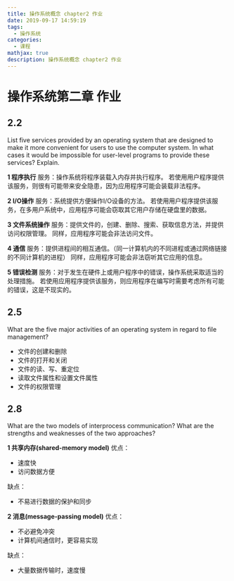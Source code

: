 ```yaml
---
title: 操作系统概念 chapter2 作业
date: 2019-09-17 14:59:19
tags:
  - 操作系统
categories:
  - 课程
mathjax: true
description: 操作系统概念 chapter2 作业
---
```

# 操作系统第二章 作业

## 2.2
List five services provided by an operating system that are designed to
make it more convenient for users to use the computer system. In what
cases it would be impossible for user-level programs to provide these
services? Explain.

**1 程序执行**
服务：操作系统将程序装载入内存并执行程序。
若使用用户程序提供该服务，则很有可能带来安全隐患，因为应用程序可能会装载非法程序。

**2 I/O操作**
服务：系统提供方便操作I/O设备的方法。
若使用用户程序提供该服务，在多用户系统中，应用程序可能会窃取其它用户存储在硬盘里的数据。

**3 文件系统操作**
服务：提供文件的，创建、删除、搜索、获取信息方法，并提供访问权限管理。
同样，应用程序可能会非法访问文件。

**4 通信**
服务：提供进程间的相互通信。（同一计算机内的不同进程或通过网络链接的不同计算机的进程）
同样，应用程序可能会非法窃听其它应用的信息。

**5 错误检测**
服务：对于发生在硬件上或用户程序中的错误，操作系统采取适当的处理措施。
若使用应用程序提供该服务，则应用程序在编写时需要考虑所有可能的错误，这是不现实的。

## 2.5
What are the five major activities of an operating system in regard to file management?

- 文件的创建和删除
- 文件的打开和关闭
- 文件的读、写、重定位
- 读取文件属性和设置文件属性
- 文件的权限管理

## 2.8
What are the two models of interprocess communication? What are the strengths and
weaknesses of the two approaches?

**1 共享内存(shared-memory model)**
优点：
- 速度快
- 访问数据方便

缺点：
- 不易进行数据的保护和同步

**2 消息(message-passing model)**
优点：
- 不必避免冲突
- 计算机间通信时，更容易实现

缺点：
- 大量数据传输时，速度慢